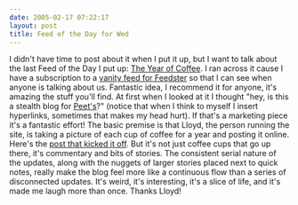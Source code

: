 ```yaml
---
date: 2005-02-17 07:22:17
layout: post
title: Feed of the Day for Wed
---
```


I didn't have time to post about it when I put it up, but I want to talk about the last Feed of the Day I put up: [The Year of Coffee](http://thecoolkids.us/coffee/index.php). I ran across it cause I have a subscription to a [vanity feed for Feedster](http://www.feedster.com/search.php?hl=en&ie=UTF-8&q=feedster&sort=date) so that I can see when anyone is talking about us. Fantastic idea, I recommend it for anyone, it's amazing the stuff you'll find. At first when I looked at it I thought "hey, is this a stealth blog for [Peet's](http://www.peets.com)?" (notice that when I think to myself I insert hyperlinks, sometimes that makes my head hurt). If that's a marketing piece it's a fantastic effort! The basic premise is that Lloyd, the person running the site, is taking a picture of each cup of coffee for a year and posting it online. Here's the [post that kicked it off](http://thecoolkids.us/coffee/archives/2005/01/01/happy-new-year/category). But it's not just coffee cups that go up there, it's commentary and bits of stories. The consistent serial nature of the updates, along with the nuggets of larger stories placed next to quick notes, really make the blog feel more like a continuous flow than a series of disconnected updates. It's weird, it's interesting, it's a slice of life, and it's made me laugh more than once. Thanks Lloyd!
